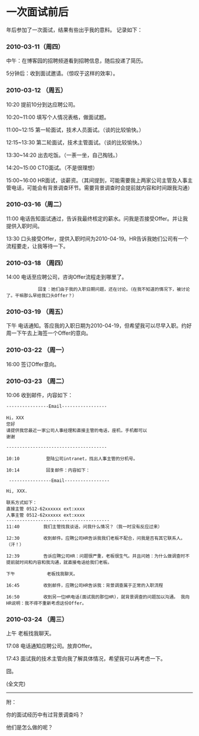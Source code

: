 一次面试前后
=======

年后参加了一次面试，结果有些出乎我的意料。 记录如下：

### 2010-03-11（周四）

中午：在博客园的招聘频道看到招聘信息，随后投递了简历。

5分钟后：收到面试邀请。（惊叹于这样的效率）。

### 2010-03-12 （周五）

10:20             提前10分到达应聘公司。

10:20~11:00  填写个人情况表格，做面试题。

11:00~12:15  第一轮面试，技术人员面试。（谈的比较愉快。）

12:15~13:30  第二轮面试，技术主管面试。（谈的比较愉快。） 

13:30~14:20  出去吃饭。（一荼一坐，自己掏钱。）

14:20~15:00  CTO面试。（不是很理想）

15:00~16:00  HR面试，谈薪资。（其间提到，可能需要我上两家公司主管及人事主管电话，可能会有背景调查环节。需要背景调查时会提前就内容和时间跟我沟通）



### 2010-03-16（周二） 

11:00           电话告知面试通过，告诉我最终核定的薪水。问我是否接受Offer。并让我提供入职时间。

13:30           口头接受Offer，提供入职时间为2010-04-19。HR告诉我她们公司有一个流程要走，让我等待一下。

### 2010-03-18 （周四） 

14:00           电话至应聘公司，咨询Offer流程走到哪里了。

                回复：她们由于我的入职日期问题，还在讨论。（在我不知道的情况下，被讨论了。干嘛那么早给我口头Offer？）

### 2010-03-19 （周五） 

下午             电话通知。答应我的入职日期为2010-04-19，但希望我可以尽早入职。约好周一下午去上海签一个Offer的意向。

### 2010-03-22 （周一）

16:00           签订Offer意向。

### 2010-03-23  （周二）

10:06          收到邮件，内容如下：

```text
----------------Email----------------- 

Hi，XXX
您好
请提供我您最近一家公司人事经理和直接主管的电话，座机，手机都可以
谢谢 

-------------------------------------- 

10:10          登陆公司intranet，找出人事主管的分机号。

10:14          回复邮件：内容如下：

 ----------------Email----------------- 

Hi, XXX.
 
联系方式如下：
直接主管 0512-62xxxxxx ext:xxxx
人事主管 0512-62xxxxxx ext:xxxx
--------------------------------------- 
11:40         我们主管找我谈话，问我什么情况？（我一时没有反应过来）

12:30         收到邮件。应聘公司HR告诉我我们老板不配合，问我是否有其它联系人。（汗！） 

12:39         告诉应聘公司HR：问题很严重，老板很生气。并且问她：为什么做调查时不提前就时间和内容和我沟通，就直接电话给我们老板。

下午            老板找我聊天。

16:45         收到邮件，应聘公司HR告诉我：背景调查属于正常的入职流程

16:50         收到另一位HR电话(面试我的那位HR)，就背景调查的问题加以沟通。 我向HR说明：我不得不重新考虑这份Offer。
```
 

### 2010-03-24 （周三）

上午           老板找我聊天。

17:08        电话通知应聘公司。放弃Offer。

17:43        面试我的技术主管向我了解具体情况，希望我可以再考虑一下。


囧。 

(全文完)

----

附：

你的面试经历中有过背景调查吗？

他们是怎么做的呢？


 
